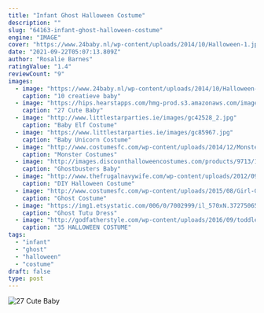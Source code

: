 ```yaml
---
title: "Infant Ghost Halloween Costume"
description: ""
slug: "64163-infant-ghost-halloween-costume"
engine: "IMAGE"
cover: "https://www.24baby.nl/wp-content/uploads/2014/10/Halloween-1.jpg"
date: "2021-09-22T05:07:13.809Z"
author: "Rosalie Barnes"
ratingValue: "1.4"
reviewCount: "9"
images:
  - image: "https://www.24baby.nl/wp-content/uploads/2014/10/Halloween-1.jpg"
    caption: "10 creatieve baby"
  - image: "https://hips.hearstapps.com/hmg-prod.s3.amazonaws.com/images/baby-halloween-costumes-dunkin-donuts-1539201526.jpg?crop=1xw:1xh;center,top&resize=480:*"
    caption: "27 Cute Baby"
  - image: "http://www.littlestarparties.ie/images/gc42528_2.jpg"
    caption: "Baby Elf Costume"
  - image: "https://www.littlestarparties.ie/images/gc85967.jpg"
    caption: "Baby Unicorn Costume"
  - image: "http://www.costumesfc.com/wp-content/uploads/2014/12/Monster-Costume-for-Kids.jpg"
    caption: "Monster Costumes"
  - image: "http://images.discounthalloweencostumes.com/products/9713/1-1/ghostbusters-baby--toddler-costume.jpg"
    caption: "Ghostbusters Baby"
  - image: "http://www.thefrugalnavywife.com/wp-content/uploads/2012/09/scarecrow-costume-diy.jpg"
    caption: "DIY Halloween Costume"
  - image: "http://www.costumesfc.com/wp-content/uploads/2015/08/Girl-Ghost-Costume.jpg"
    caption: "Ghost Costume"
  - image: "https://img1.etsystatic.com/006/0/7002999/il_570xN.372750651_p56o.jpg"
    caption: "Ghost Tutu Dress"
  - image: "http://godfatherstyle.com/wp-content/uploads/2016/09/toddler-charmed-witch-costume..jpg"
    caption: "35 HALLOWEEN COSTUME"
tags:
  - "infant"
  - "ghost"
  - "halloween"
  - "costume"
draft: false
type: post
---
```



![27 Cute Baby](https://hips.hearstapps.com/hmg-prod.s3.amazonaws.com/images/baby-halloween-costumes-dunkin-donuts-1539201526.jpg?crop=1xw:1xh;center,top&resize=480:* "27 Cute Baby")


<!--inArticleAds-->

<!--galleryOne-->


<!--inArticleAds-->

<!--galleryTwo-->


<!--galleryThree-->

